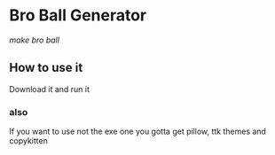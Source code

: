 # Bro Ball Generator
<em>make bro ball</em>

## How to use it
Download it and run it

### also
If you want to use not the exe one you gotta get pillow, ttk themes and copykitten
